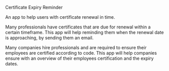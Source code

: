 <bold>Certificate Expiry Reminder</bold>

An app to help users with certificate renewal in time.

Many professionals have certificates that are due for renewal within a certain timeframe.
This app will help reminding them when the renewal date is approaching, by sending them an email.

Many companies hire professionals and are required to ensure their employees are certified according to code.
This app will help companies ensure with an overview of their employees certification and the expiry dates.

